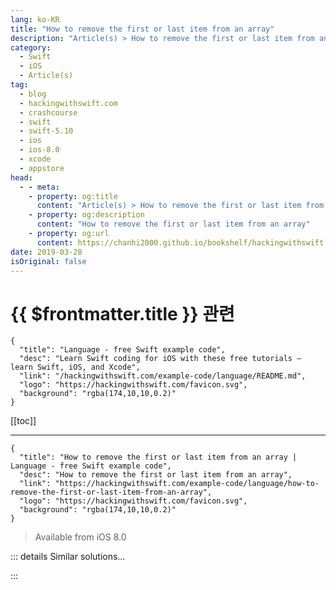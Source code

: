 ```yaml
---
lang: ko-KR
title: "How to remove the first or last item from an array"
description: "Article(s) > How to remove the first or last item from an array"
category:
  - Swift
  - iOS
  - Article(s)
tag: 
  - blog
  - hackingwithswift.com
  - crashcourse
  - swift
  - swift-5.10
  - ios
  - ios-8.0
  - xcode
  - appstore
head:
  - - meta:
    - property: og:title
      content: "Article(s) > How to remove the first or last item from an array"
    - property: og:description
      content: "How to remove the first or last item from an array"
    - property: og:url
      content: https://chanhi2000.github.io/bookshelf/hackingwithswift.com/example-code/language/how-to-remove-the-first-or-last-item-from-an-array.html
date: 2019-03-28
isOriginal: false
---
```


# {{ $frontmatter.title }} 관련

```component VPCard
{
  "title": "Language - free Swift example code",
  "desc": "Learn Swift coding for iOS with these free tutorials – learn Swift, iOS, and Xcode",
  "link": "/hackingwithswift.com/example-code/language/README.md",
  "logo": "https://hackingwithswift.com/favicon.svg",
  "background": "rgba(174,10,10,0.2)"
}
```

[[toc]]

---

```component VPCard
{
  "title": "How to remove the first or last item from an array | Language - free Swift example code",
  "desc": "How to remove the first or last item from an array",
  "link": "https://hackingwithswift.com/example-code/language/how-to-remove-the-first-or-last-item-from-an-array",
  "logo": "https://hackingwithswift.com/favicon.svg",
  "background": "rgba(174,10,10,0.2)"
}
```

> Available from iOS 8.0

<!-- TODO: 작성 -->

<!-- 
Arrays have built-in methods for removing the first or last items, but there’s a subtle difference between them.

First, there are two ways of removing the last item: `popLast()` and `removeLast()`. Both remove the last item from the array, but `popLast()` returns an optional – if the array was empty, you get back nil. If you call `removeLast()` on an empty array, your app crashes.

So, in this example `last1` will contain 5 and `last2` will contain 4:

```swift
var numbers = [1, 2, 3, 4, 5]
let last1 = numbers.popLast()
let last2 = numbers.removeLast()
```

As for removing items from the start of the array, there’s only *one* method: `removeFirst()`. This, like `removeLast()`, will crash your app if called when the array is empty.

So, continuing the above example, this will put 1 into `first1`:

```swift
let first1 = numbers.removeFirst()
```

There is no `popFirst()` because it’s an expensive operation and the developers want you to think twice – each time you remove an item from the front the rest of the items have to move down, so trying to use `popFirst()` in a loop would be inefficient.

-->

::: details Similar solutions…

<!--
/example-code/language/how-to-create-an-array-by-repeating-an-item">How to create an array by repeating an item 
/example-code/arrays/how-to-find-an-item-in-an-array-using-firstindexof">How to find an item in an array using firstIndex(of:) 
/example-code/language/how-to-remove-duplicate-items-from-an-array">How to remove duplicate items from an array 
/example-code/language/remove-all-instances-of-an-object-from-an-array">Remove all instances of an object from an array 
/example-code/language/how-to-remove-items-from-an-array-using-filter">How to remove items from an array using filter()</a>
-->

:::

